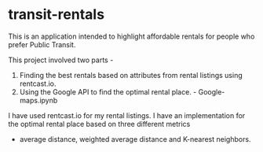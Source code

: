 # transit-rentals
This is an application intended to highlight affordable rentals for people who prefer Public Transit.

This project involved two parts - 
1. Finding the best rentals based on attributes from rental listings using rentcast.io.
2. Using the Google API to find the optimal rental place. - Google-maps.ipynb

I have used rentcast.io for my rental listings. I have an implementation for the optimal rental place based on three different metrics
- average distance, weighted average distance and K-nearest neighbors.


